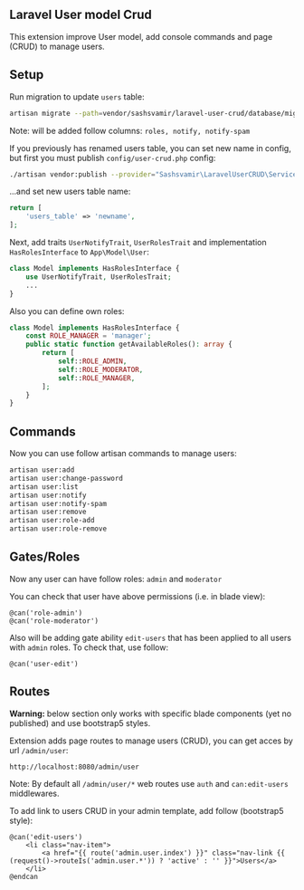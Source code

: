 
## Laravel User model Crud

This extension improve User model, add console commands and page (CRUD) to manage users.



## Setup

Run migration to update `users` table:
```sh
artisan migrate --path=vendor/sashsvamir/laravel-user-crud/database/migrations/setup_user_crud.php --step
```
Note: will be added follow columns: `roles, notify, notify-spam`

If you previously has renamed users table, you can set new name in config, but first you must publish `config/user-crud.php` config:
```sh
./artisan vendor:publish --provider="Sashsvamir\LaravelUserCRUD\ServiceProvider"
```
...and set new users table name:
```php
return [
    'users_table' => 'newname',
];
```


Next, add traits `UserNotifyTrait`, `UserRolesTrait` and implementation `HasRolesInterface` to `App\Model\User`:
```php
class Model implements HasRolesInterface {
    use UserNotifyTrait, UserRolesTrait;
    ...
}
```
Also you can define own roles:
```php
class Model implements HasRolesInterface {
    const ROLE_MANAGER = 'manager';
    public static function getAvailableRoles(): array {
        return [
            self::ROLE_ADMIN,
            self::ROLE_MODERATOR,
            self::ROLE_MANAGER,
        ];
    }
}
```







## Commands

Now you can use follow artisan commands to manage users:
```sh
artisan user:add
artisan user:change-password
artisan user:list
artisan user:notify
artisan user:notify-spam
artisan user:remove
artisan user:role-add
artisan user:role-remove
```




## Gates/Roles

Now any user can have follow roles: `admin` and `moderator`

You can check that user have above permissions (i.e. in blade view):
```blade
@can('role-admin')
@can('role-moderator')
```

Also will be adding gate ability `edit-users` that has been applied to all users with `admin` roles. To check that, use follow: 
```blade
@can('user-edit')
```








## Routes

**Warning:** below section only works with specific blade components (yet no published) and use bootstrap5 styles.

Extension adds page routes to manage users (CRUD), you can get acces by url `/admin/user`:
```
http://localhost:8080/admin/user
```

Note: By default all `/admin/user/*` web routes use `auth` and `can:edit-users` middlewares.

To add link to users CRUD in your admin template, add follow (bootstrap5 style):  
```blade
@can('edit-users')
    <li class="nav-item">
        <a href="{{ route('admin.user.index') }}" class="nav-link {{ (request()->routeIs('admin.user.*')) ? 'active' : '' }}">Users</a>
    </li>
@endcan
```

